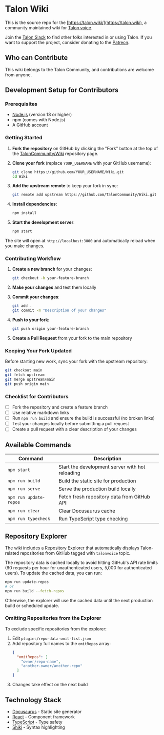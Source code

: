 # Talon Wiki

This is the source repo for the [https://talon.wiki/](https://talon.wiki), a community maintained wiki for [Talon voice](https://talonvoice.com/).

Join the [Talon Slack](https://talonvoice.com/chat) to find other folks interested in or using Talon. If you want to support the project, consider donating to the [Patreon](https://www.patreon.com/lunixbochs).

## Who can Contribute

This wiki belongs to the Talon Community, and contributions are welcome from anyone.

## Development Setup for Contributors

### Prerequisites
- [Node.js](https://nodejs.org/) (version 18 or higher)
- npm (comes with Node.js)
- A GitHub account

### Getting Started

1. **Fork the repository** on GitHub by clicking the "Fork" button at the top of the [TalonCommunity/Wiki](https://github.com/TalonCommunity/Wiki) repository page.

2. **Clone your fork** (replace `YOUR_USERNAME` with your GitHub username):
   ```bash
   git clone https://github.com/YOUR_USERNAME/Wiki.git
   cd Wiki
   ```

3. **Add the upstream remote** to keep your fork in sync:
   ```bash
   git remote add upstream https://github.com/TalonCommunity/Wiki.git
   ```

4. **Install dependencies**:
   ```bash
   npm install
   ```

5. **Start the development server**:
   ```bash
   npm start
   ```

The site will open at `http://localhost:3000` and automatically reload when you make changes.

### Contributing Workflow

1. **Create a new branch** for your changes:
   ```bash
   git checkout -b your-feature-branch
   ```

2. **Make your changes** and test them locally

3. **Commit your changes**:
   ```bash
   git add .
   git commit -m "Description of your changes"
   ```

4. **Push to your fork**:
   ```bash
   git push origin your-feature-branch
   ```

5. **Create a Pull Request** from your fork to the main repository

### Keeping Your Fork Updated

Before starting new work, sync your fork with the upstream repository:

```bash
git checkout main
git fetch upstream
git merge upstream/main
git push origin main
```

### Checklist for Contributors
- [ ] Fork the repository and create a feature branch
- [ ] Use relative markdown links
- [ ] Run `npm run build` and ensure the build is successful (no broken links)
- [ ] Test your changes locally before submitting a pull request
- [ ] Create a pull request with a clear description of your changes

## Available Commands

| Command | Description |
|---------|-------------|
| `npm start` | Start the development server with hot reloading |
| `npm run build` | Build the static site for production |
| `npm run serve` | Serve the production build locally |
| `npm run update-repos` | Fetch fresh repository data from GitHub API |
| `npm run clear` | Clear Docusaurus cache |
| `npm run typecheck` | Run TypeScript type checking |

## Repository Explorer

The wiki includes a [Repository Explorer](https://talon.wiki/explorer/) that automatically displays Talon-related repositories from GitHub tagged with `talonvoice` topic.

The repository data is cached locally to avoid hitting GitHub's API rate limits (60 requests per hour for unauthenticated users, 5,000 for authenticated users). To update the cached data, you can run:

```bash
npm run update-repos
# or
npm run build --fetch-repos
```

Otherwise, the explorer will use the cached data until the next production build or scheduled update.

### Omitting Repositories from the Explorer

To exclude specific repositories from the explorer:

1. Edit `plugins/repo-data-omit-list.json`
2. Add repository full names to the `omitRepos` array:
   ```json
   {
     "omitRepos": [
       "owner/repo-name",
       "another-owner/another-repo"
     ]
   }
   ```
3. Changes take effect on the next build

## Technology Stack

- [Docusaurus](https://docusaurus.io/) - Static site generator
- [React](https://reactjs.org/) - Component framework
- [TypeScript](https://www.typescriptlang.org/) - Type safety
- [Shiki](https://shiki.style/) - Syntax highlighting